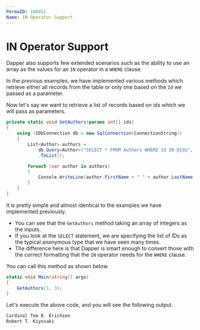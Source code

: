 ```yaml
---
PermaID: 100011
Name: IN Operator Support
---
```


# IN Operator Support

Dapper also supports few extended scenarios such as the ability to use an array as the values for an `IN` operator in a `WHERE` clause. 

In the previous examples, we have implemented various methods which retrieve either all records from the table or only one based on the `Id` we passed as a parameter. 

Now let's say we want to retrieve a list of records based on ids which we will pass as parameters. 

```csharp
private static void GetAuthors(params int[] ids)
{
    using (IDbConnection db = new SqlConnection(ConnectionString))
    {
        List<Author> authors = 
            db.Query<Author>("SELECT * FROM Authors WHERE Id IN @Ids", new { Ids = ids })
            .ToList();

        foreach (var author in authors)
        {
            Console.WriteLine(author.FirstName + " " + author.LastName);
        }
    }
}
```

It is pretty simple and almost identical to the examples we have implemented previously.

 - You can see that the `GetAuthors` method taking an array of integers as the inputs. 
 - If you look at the `SELECT` statement, we are specifying the list of IDs as the typical anonymous type that we have seen many times. 
 - The difference here is that Dapper is smart enough to convert those with the correct formatting that the `IN` operator needs for the `WHERE` clause. 

You can call this method as shown below.

```csharp
static void Main(string[] args)
{
    GetAuthors(1, 3);
}
```

Let's execute the above code, and you will see the following output.

```csharp
Cardinal Tom B. Erichsen
Robert T. Kiyosaki
```
